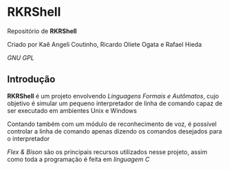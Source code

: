 # RKRShell

Repositório de **RKRShell**

Criado por Kaê Angeli Coutinho, Ricardo Oliete Ogata e Rafael Hieda

_GNU GPL_

## Introdução

**RKRShell** é um projeto envolvendo _Linguagens Formais e Autômatos_, cujo objetivo é simular um pequeno interpretador de linha de comando capaz de ser executado em ambientes Unix e Windows

Contando também com um módulo de reconhecimento de voz, é possível controlar a linha de comando apenas dizendo os comandos desejados para o interpretador  

_Flex & Bison_ são os principais recursos utilizados nesse projeto, assim como toda a programação é feita em _linguagem C_